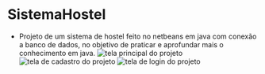 # SistemaHostel

* Projeto de um sistema de hostel feito no netbeans em java com conexão a banco de dados, no objetivo de praticar e aprofundar mais o conhecimento em java. 
![tela principal do projeto](https://user-images.githubusercontent.com/91083215/165670894-580c3525-9000-42da-acec-54fda6df11a0.png)
![tela de cadastro do projeto](https://user-images.githubusercontent.com/91083215/165670898-02557592-c35c-417a-a58c-29fbb8f45dab.png)
![tela de login do projeto](https://user-images.githubusercontent.com/91083215/165670893-9e9be929-5163-424a-b806-beacfec1f633.png)
